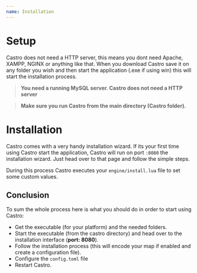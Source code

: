 ```yaml
---
name: Installation
---
```


# Setup

Castro does not need a HTTP server, this means you dont need Apache, XAMPP, NGINX or anything like that. When you download Castro save it on any folder you wish and then start the application (.exe if using win) this will start the installation process.

> **You need a running MySQL server. Castro does not need a HTTP server**

> **Make sure you run Castro from the main directory (Castro folder).**

# Installation

Castro comes with a very handy installation wizard. If its your first time using Castro start the application, Castro will run on port `:8080` the installation wizard. Just head over to that page and follow the simple steps.

During this process Castro executes your `engine/install.lua` file to set some custom values.

## Conclusion

To sum the whole process here is what you should do in order to start using Castro:

- Get the executable (for your platform) and the needed folders.
- Start the executable (from the castro directory) and head over to the installation interface (**port: 8080**).
- Follow the installation process (this will encode your map if enabled and create a configuration file).
- Configure the `config.toml` file
- Restart Castro.